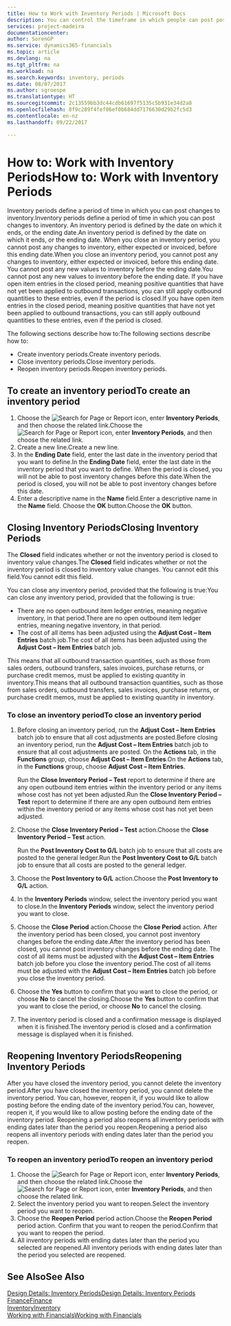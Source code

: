 ```yaml
---
title: How to Work with Inventory Periods | Microsoft Docs
description: You can control the timeframe in which people can post post changes to inventory by defining inventory periods.
services: project-madeira
documentationcenter: 
author: SorenGP
ms.service: dynamics365-financials
ms.topic: article
ms.devlang: na
ms.tgt_pltfrm: na
ms.workload: na
ms.search.keywords: inventory, periods
ms.date: 08/07/2017
ms.author: sgroespe
ms.translationtype: HT
ms.sourcegitcommit: 2c13559bb3dc44cdb61697f5135c5b931e34d2a8
ms.openlocfilehash: 8f9c289f4fef06ef0b684dd7176630d29b2fc5d3
ms.contentlocale: en-nz
ms.lasthandoff: 09/22/2017

---
```

# <a name="how-to-work-with-inventory-periods"></a><span data-ttu-id="89615-103">How to: Work with Inventory Periods</span><span class="sxs-lookup"><span data-stu-id="89615-103">How to: Work with Inventory Periods</span></span>
<span data-ttu-id="89615-104">Inventory periods define a period of time in which you can post changes to inventory.</span><span class="sxs-lookup"><span data-stu-id="89615-104">Inventory periods define a period of time in which you can post changes to inventory.</span></span> <span data-ttu-id="89615-105">An inventory period is defined by the date on which it ends, or the ending date.</span><span class="sxs-lookup"><span data-stu-id="89615-105">An inventory period is defined by the date on which it ends, or the ending date.</span></span> <span data-ttu-id="89615-106">When you close an inventory period, you cannot post any changes to inventory, either expected or invoiced, before this ending date.</span><span class="sxs-lookup"><span data-stu-id="89615-106">When you close an inventory period, you cannot post any changes to inventory, either expected or invoiced, before this ending date.</span></span> <span data-ttu-id="89615-107">You cannot post any new values to inventory before the ending date.</span><span class="sxs-lookup"><span data-stu-id="89615-107">You cannot post any new values to inventory before the ending date.</span></span> <span data-ttu-id="89615-108">If you have open item entries in the closed period, meaning positive quantities that have not yet been applied to outbound transactions, you can still apply outbound quantities to these entries, even if the period is closed.</span><span class="sxs-lookup"><span data-stu-id="89615-108">If you have open item entries in the closed period, meaning positive quantities that have not yet been applied to outbound transactions, you can still apply outbound quantities to these entries, even if the period is closed.</span></span>  

<span data-ttu-id="89615-109">The following sections describe how to:</span><span class="sxs-lookup"><span data-stu-id="89615-109">The following sections describe how to:</span></span>  

* <span data-ttu-id="89615-110">Create inventory periods.</span><span class="sxs-lookup"><span data-stu-id="89615-110">Create inventory periods.</span></span>  
* <span data-ttu-id="89615-111">Close inventory periods.</span><span class="sxs-lookup"><span data-stu-id="89615-111">Close inventory periods.</span></span>  
* <span data-ttu-id="89615-112">Reopen inventory periods.</span><span class="sxs-lookup"><span data-stu-id="89615-112">Reopen inventory periods.</span></span>  

## <a name="to-create-an-inventory-period"></a><span data-ttu-id="89615-113">To create an inventory period</span><span class="sxs-lookup"><span data-stu-id="89615-113">To create an inventory period</span></span>  
1. <span data-ttu-id="89615-114">Choose the ![Search for Page or Report](media/ui-search/search_small.png "Search for Page or Report icon") icon, enter **Inventory Periods**, and then choose the related link.</span><span class="sxs-lookup"><span data-stu-id="89615-114">Choose the ![Search for Page or Report](media/ui-search/search_small.png "Search for Page or Report icon") icon, enter **Inventory Periods**, and then choose the related link.</span></span>  
2. <span data-ttu-id="89615-115">Create a new line.</span><span class="sxs-lookup"><span data-stu-id="89615-115">Create a new line.</span></span>  
3. <span data-ttu-id="89615-116">In the **Ending Date** field, enter the last date in the inventory period that you want to define.</span><span class="sxs-lookup"><span data-stu-id="89615-116">In the **Ending Date** field, enter the last date in the inventory period that you want to define.</span></span> <span data-ttu-id="89615-117">When the period is closed, you will not be able to post inventory changes before this date.</span><span class="sxs-lookup"><span data-stu-id="89615-117">When the period is closed, you will not be able to post inventory changes before this date.</span></span>  
4. <span data-ttu-id="89615-118">Enter a descriptive name in the **Name** field.</span><span class="sxs-lookup"><span data-stu-id="89615-118">Enter a descriptive name in the **Name** field.</span></span> <span data-ttu-id="89615-119">Choose the **OK** button.</span><span class="sxs-lookup"><span data-stu-id="89615-119">Choose the **OK** button.</span></span>  

## <a name="closing-inventory-periods"></a><span data-ttu-id="89615-120">Closing Inventory Periods</span><span class="sxs-lookup"><span data-stu-id="89615-120">Closing Inventory Periods</span></span>  
<span data-ttu-id="89615-121">The **Closed** field indicates whether or not the inventory period is closed to inventory value changes.</span><span class="sxs-lookup"><span data-stu-id="89615-121">The **Closed** field indicates whether or not the inventory period is closed to inventory value changes.</span></span> <span data-ttu-id="89615-122">You cannot edit this field.</span><span class="sxs-lookup"><span data-stu-id="89615-122">You cannot edit this field.</span></span>  

<span data-ttu-id="89615-123">You can close any inventory period, provided that the following is true:</span><span class="sxs-lookup"><span data-stu-id="89615-123">You can close any inventory period, provided that the following is true:</span></span>  

* <span data-ttu-id="89615-124">There are no open outbound item ledger entries, meaning negative inventory, in that period.</span><span class="sxs-lookup"><span data-stu-id="89615-124">There are no open outbound item ledger entries, meaning negative inventory, in that period.</span></span>  
* <span data-ttu-id="89615-125">The cost of all items has been adjusted using the **Adjust Cost – Item Entries** batch job.</span><span class="sxs-lookup"><span data-stu-id="89615-125">The cost of all items has been adjusted using the **Adjust Cost – Item Entries** batch job.</span></span>  

<span data-ttu-id="89615-126">This means that all outbound transaction quantities, such as those from sales orders, outbound transfers, sales invoices, purchase returns, or purchase credit memos, must be applied to existing quantity in inventory.</span><span class="sxs-lookup"><span data-stu-id="89615-126">This means that all outbound transaction quantities, such as those from sales orders, outbound transfers, sales invoices, purchase returns, or purchase credit memos, must be applied to existing quantity in inventory.</span></span>  

### <a name="to-close-an-inventory-period"></a><span data-ttu-id="89615-127">To close an inventory period</span><span class="sxs-lookup"><span data-stu-id="89615-127">To close an inventory period</span></span>  
1. <span data-ttu-id="89615-128">Before closing an inventory period, run the **Adjust Cost – Item Entries** batch job to ensure that all cost adjustments are posted.</span><span class="sxs-lookup"><span data-stu-id="89615-128">Before closing an inventory period, run the **Adjust Cost – Item Entries** batch job to ensure that all cost adjustments are posted.</span></span> <span data-ttu-id="89615-129">On the **Actions** tab, in the **Functions** group, choose **Adjust Cost – Item Entries**.</span><span class="sxs-lookup"><span data-stu-id="89615-129">On the **Actions** tab, in the **Functions** group, choose **Adjust Cost – Item Entries**.</span></span>  

     <span data-ttu-id="89615-130">Run the **Close Inventory Period – Test** report to determine if there are any open outbound item entries within the inventory period or any items whose cost has not yet been adjusted.</span><span class="sxs-lookup"><span data-stu-id="89615-130">Run the **Close Inventory Period – Test** report to determine if there are any open outbound item entries within the inventory period or any items whose cost has not yet been adjusted.</span></span>  
2. <span data-ttu-id="89615-131">Choose the **Close Inventory Period – Test** action.</span><span class="sxs-lookup"><span data-stu-id="89615-131">Choose the **Close Inventory Period – Test** action.</span></span>  

     <span data-ttu-id="89615-132">Run the **Post Inventory Cost to G/L** batch job to ensure that all costs are posted to the general ledger.</span><span class="sxs-lookup"><span data-stu-id="89615-132">Run the **Post Inventory Cost to G/L** batch job to ensure that all costs are posted to the general ledger.</span></span>  
3. <span data-ttu-id="89615-133">Choose the **Post Inventory to G/L** action.</span><span class="sxs-lookup"><span data-stu-id="89615-133">Choose the **Post Inventory to G/L** action.</span></span>  
4. <span data-ttu-id="89615-134">In the **Inventory Periods** window, select the inventory period you want to close.</span><span class="sxs-lookup"><span data-stu-id="89615-134">In the **Inventory Periods** window, select the inventory period you want to close.</span></span>  
5. <span data-ttu-id="89615-135">Choose the **Close Period** action.</span><span class="sxs-lookup"><span data-stu-id="89615-135">Choose the **Close Period** action.</span></span> <span data-ttu-id="89615-136">After the inventory period has been closed, you cannot post inventory changes before the ending date.</span><span class="sxs-lookup"><span data-stu-id="89615-136">After the inventory period has been closed, you cannot post inventory changes before the ending date.</span></span> <span data-ttu-id="89615-137">The cost of all items must be adjusted with the **Adjust Cost – Item Entries** batch job before you close the inventory period.</span><span class="sxs-lookup"><span data-stu-id="89615-137">The cost of all items must be adjusted with the **Adjust Cost – Item Entries** batch job before you close the inventory period.</span></span>  
6. <span data-ttu-id="89615-138">Choose the **Yes** button to confirm that you want to close the period, or choose **No** to cancel the closing.</span><span class="sxs-lookup"><span data-stu-id="89615-138">Choose the **Yes** button to confirm that you want to close the period, or choose **No** to cancel the closing.</span></span>  
7. <span data-ttu-id="89615-139">The inventory period is closed and a confirmation message is displayed when it is finished.</span><span class="sxs-lookup"><span data-stu-id="89615-139">The inventory period is closed and a confirmation message is displayed when it is finished.</span></span>  

## <a name="reopening-inventory-periods"></a><span data-ttu-id="89615-140">Reopening Inventory Periods</span><span class="sxs-lookup"><span data-stu-id="89615-140">Reopening Inventory Periods</span></span>  
<span data-ttu-id="89615-141">After you have closed the inventory period, you cannot delete the inventory period.</span><span class="sxs-lookup"><span data-stu-id="89615-141">After you have closed the inventory period, you cannot delete the inventory period.</span></span> <span data-ttu-id="89615-142">You can, however, reopen it, if you would like to allow posting before the ending date of the inventory period.</span><span class="sxs-lookup"><span data-stu-id="89615-142">You can, however, reopen it, if you would like to allow posting before the ending date of the inventory period.</span></span> <span data-ttu-id="89615-143">Reopening a period also reopens all inventory periods with ending dates later than the period you reopen.</span><span class="sxs-lookup"><span data-stu-id="89615-143">Reopening a period also reopens all inventory periods with ending dates later than the period you reopen.</span></span>  

### <a name="to-reopen-an-inventory-period"></a><span data-ttu-id="89615-144">To reopen an inventory period</span><span class="sxs-lookup"><span data-stu-id="89615-144">To reopen an inventory period</span></span>  
1. <span data-ttu-id="89615-145">Choose the ![Search for Page or Report](media/ui-search/search_small.png "Search for Page or Report icon") icon, enter **Inventory Periods**, and then choose the related link.</span><span class="sxs-lookup"><span data-stu-id="89615-145">Choose the ![Search for Page or Report](media/ui-search/search_small.png "Search for Page or Report icon") icon, enter **Inventory Periods**, and then choose the related link.</span></span>  
2. <span data-ttu-id="89615-146">Select the inventory period you want to reopen.</span><span class="sxs-lookup"><span data-stu-id="89615-146">Select the inventory period you want to reopen.</span></span>  
3. <span data-ttu-id="89615-147">Choose the **Reopen Period** period action.</span><span class="sxs-lookup"><span data-stu-id="89615-147">Choose the **Reopen Period** period action.</span></span> <span data-ttu-id="89615-148">Confirm that you want to reopen the period.</span><span class="sxs-lookup"><span data-stu-id="89615-148">Confirm that you want to reopen the period.</span></span>  
4. <span data-ttu-id="89615-149">All inventory periods with ending dates later than the period you selected are reopened.</span><span class="sxs-lookup"><span data-stu-id="89615-149">All inventory periods with ending dates later than the period you selected are reopened.</span></span>  

## <a name="see-also"></a><span data-ttu-id="89615-150">See Also</span><span class="sxs-lookup"><span data-stu-id="89615-150">See Also</span></span>  
[<span data-ttu-id="89615-151">Design Details: Inventory Periods</span><span class="sxs-lookup"><span data-stu-id="89615-151">Design Details: Inventory Periods</span></span>](design-details-inventory-periods.md)  
[<span data-ttu-id="89615-152">Finance</span><span class="sxs-lookup"><span data-stu-id="89615-152">Finance</span></span>](finance.md)  
[<span data-ttu-id="89615-153">Inventory</span><span class="sxs-lookup"><span data-stu-id="89615-153">Inventory</span></span>](inventory-manage-inventory.md)  
[<span data-ttu-id="89615-154">Working with Financials</span><span class="sxs-lookup"><span data-stu-id="89615-154">Working with Financials</span></span>](ui-work-product.md)

